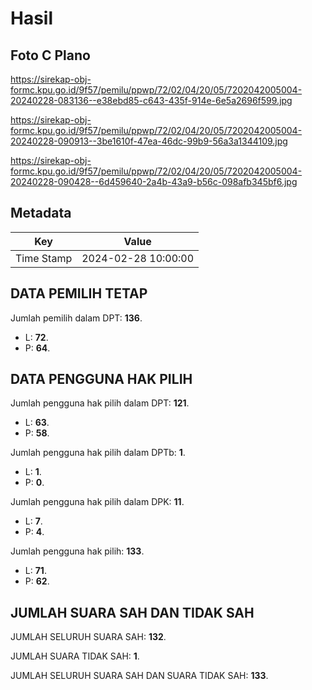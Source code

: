 # Hasil

## Foto C Plano

https://sirekap-obj-formc.kpu.go.id/9f57/pemilu/ppwp/72/02/04/20/05/7202042005004-20240228-083136--e38ebd85-c643-435f-914e-6e5a2696f599.jpg

https://sirekap-obj-formc.kpu.go.id/9f57/pemilu/ppwp/72/02/04/20/05/7202042005004-20240228-090913--3be1610f-47ea-46dc-99b9-56a3a1344109.jpg

https://sirekap-obj-formc.kpu.go.id/9f57/pemilu/ppwp/72/02/04/20/05/7202042005004-20240228-090428--6d459640-2a4b-43a9-b56c-098afb345bf6.jpg


## Metadata

| Key        | Value               |
| ---------- | ------------------- |
| Time Stamp | 2024-02-28 10:00:00 |


## DATA PEMILIH TETAP

Jumlah pemilih dalam DPT: **136**.
 * L: **72**.
 * P: **64**.

## DATA PENGGUNA HAK PILIH

Jumlah pengguna hak pilih dalam DPT: **121**.
 * L: **63**.
 * P: **58**.

Jumlah pengguna hak pilih dalam DPTb: **1**.
 * L: **1**.
 * P: **0**.

Jumlah pengguna hak pilih dalam DPK: **11**.
 * L: **7**.
 * P: **4**.

Jumlah pengguna hak pilih: **133**.
 * L: **71**.
 * P: **62**.

## JUMLAH SUARA SAH DAN TIDAK SAH

JUMLAH SELURUH SUARA SAH: **132**.

JUMLAH SUARA TIDAK SAH: **1**.

JUMLAH SELURUH SUARA SAH DAN SUARA TIDAK SAH: **133**.


